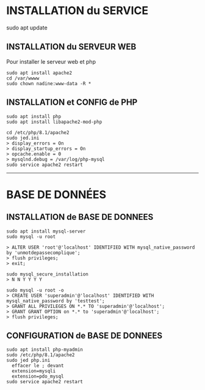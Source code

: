 # INSTALLATION du SERVICE

sudo apt update

## INSTALLATION du SERVEUR WEB

Pour installer le serveur web et php

```
sudo apt install apache2
cd /var/wwww
sudo chown nadine:www-data -R *
```

## INSTALLATION et CONFIG de PHP

```
sudo apt install php
sudo apt install libapache2-mod-php
```

```
cd /etc/php/8.1/apache2
sudo jed.ini
> display_errors = On
> display_startup_errors = On
> opcache.enable = 0
> mysqlnd.debug = /var/log/php-mysql
sudo service apache2 restart
```

___

# BASE DE DONNÉES

## INSTALLATION de BASE DE DONNEES

```
sudo apt install mysql-server
sudo mysql -u root

> ALTER USER 'root'@'localhost' IDENTIFIED WITH mysql_native_password by 'unmotdepassecomplique'; 
> flush privileges; 
> exit;

sudo mysql_secure_installation 
> N N Y Y Y Y

sudo mysql -u root -o
> CREATE USER 'superadmin'@'localhost' IDENTIFIED WITH mysql_native_password by 'testtest'; 
> GRANT ALL PRIVILEGES ON *.* TO 'superadmin'@'localhost';
> GRANT GRANT OPTION on *.* to 'superadmin'@'localhost';
> flush privileges;
```

## CONFIGURATION de BASE DE DONNEES

```
sudo apt install php-myadmin
sudo /etc/php/8.1/apache2
sudo jed php.ini
  effacer le ; devant 
  extension=mysqli
  extension=pdo_mysql
sudo service apache2 restart
```




